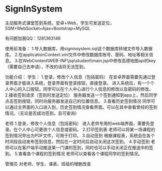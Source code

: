 # SignInSystem
主动服务式课堂签到系统，安卓+Web，学生可发送定位，SSM+WebSocket+Ajax+Bootstrap+MySQL

有问题加我QQ：1281363146

使用前准备：
1.导入数据库，用signinsystem.sql这个数据库转储文件导入数据库。
2.在applicationContext.xml文件中修改数据库账号、密码、地址等相关信息。
3.在WebContent\WEB-INF\jsp\student\main.jsp中修改高德地图api的key（需要自己去申请），不改的话将无法签到。

功能介绍：
学生：
1.登录，修改个人信息（包括密码）
在安卓界面需要先通过登录界面才能进入系统，登录界面有登录按钮，直接登录。
进入系统后，有一个个人中心的入口按钮，同学可以在个人中心进行个人信息的修改以及密码的修改。
2.接收签到请求（签到时发送定位）
服务器发送一个签到通知到app上，然后同学点击签到按钮，同时向服务器发送自己的位置信息。
3.查看历史签到情况
同学可以通过主界面的入口进入到，历史签到情况查看界面。可以在其中查看曾经的签到情况。（无论是否成功签到，且可查询）

老师
1.登录，修改个人信息（包括密码）
进入老师专用的web端界面，需要先登录。在个人中心可更改个人信息或密码。
2.打印签到表
老师可以将某一场课程的签到情况导出为PDF文件，可用于打印。
3.自动签到
根据课程表，系统会在各个时间段自动发布签到信息，然后在一定时间后自动关闭这次签到。
4.手动签到
老师可以在客户端手动推送某一门课的签到，同时也可以手动关闭正在推送中的签到。 
5.查看各个课程的签到情况
老师可以查看各个课程同学的签到情况。

管理员
对老师、学生、课表、班级的增删改查
